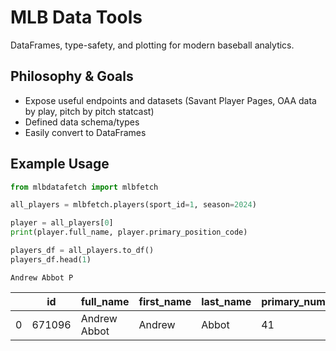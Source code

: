 # MLB Data Tools
DataFrames, type-safety, and plotting for modern baseball analytics.

## Philosophy & Goals
- Expose useful endpoints and datasets (Savant Player Pages, OAA data by play, pitch by pitch statcast)
- Defined data schema/types
- Easily convert to DataFrames

## Example Usage
```py
from mlbdatafetch import mlbfetch

all_players = mlbfetch.players(sport_id=1, season=2024)

player = all_players[0]
print(player.full_name, player.primary_position_code)

players_df = all_players.to_df()
players_df.head(1)

```
```
Andrew Abbot P
```
|   | id     | full_name    | first_name | last_name | primary_number | ... |
| - | ------ | ------------ | ---------- | --------- | -------------- | --- |
| 0 | 671096 | Andrew Abbot | Andrew     | Abbot     | 41             | ... |

<!-- ## Future Supported Endpoints
- savant player pages
- savant park factors
- statsapi schedule -->
